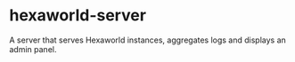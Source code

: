 # hexaworld-server
A server that serves Hexaworld instances, aggregates logs and displays an admin panel.
